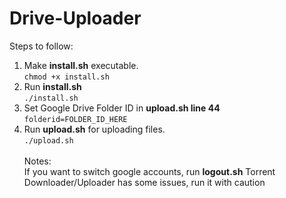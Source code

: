 # Drive-Uploader

Steps to follow:
1. Make **install.sh** executable.<br />
`chmod +x install.sh`
2. Run **install.sh**<br />
`./install.sh`
3. Set Google Drive Folder ID in **upload.sh line 44**<br />
`folderid=FOLDER_ID_HERE`
4. Run **upload.sh** for uploading files.<br />
`./upload.sh`
<br /><br />
Notes:<br />
If you want to switch google accounts, run **logout.sh**
Torrent Downloader/Uploader has some issues, run it with caution
